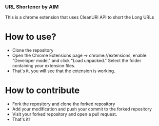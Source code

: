 ### URL Shortener by AIM ###

This is a chrome extension that uses CleanURI API to short the Long URLs

# How to use?

- Clone the repository
- Open the Chrome Extensions page => chrome://extensions, enable "Developer mode," and click "Load unpacked." Select the folder containing your extension files.
- That's it, you will see that the extension is working.


# How to contribute

- Fork the repository and clone the forked repository
- Add your modification and push your commit to the forked repository
- Visit your forked repository and open a pull request.
- That's it!